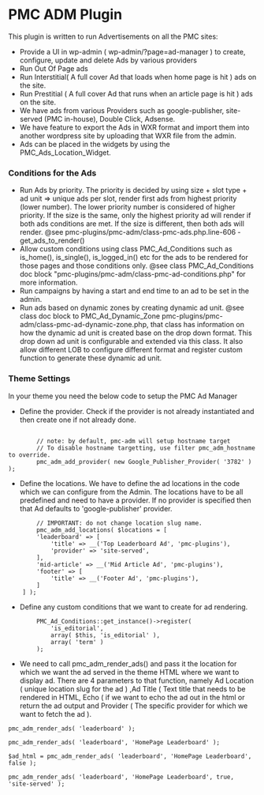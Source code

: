 # PMC ADM Plugin #
This plugin is written to run Advertisements on all the PMC sites:

- Provide a UI in wp-admin ( wp-admin/?page=ad-manager ) to create, configure, update and delete Ads by various providers
- Run Out Of Page ads
- Run Interstitial( A full cover Ad that loads when home page is hit )  ads on the site. 
- Run Prestitial ( A full cover Ad that runs when an article page is hit ) ads on the site.
- We have ads from various Providers such as google-publisher, site-served (PMC in-house), Double Click, Adsense.
- We have feature to export the Ads in WXR format and import them into another wordpress site by uploading that WXR file from the admin.
- Ads can be placed in the widgets by using the PMC_Ads_Location_Widget.

### Conditions for the Ads ###

- Run Ads by priority. The priority is decided by using size + slot type + ad unit  => unique ads per slot, render first ads from highest priority (lower number). The lower priority number is considered of higher priority. If the size is the same, only the highest priority ad will render if both ads conditions are met. If the size is different, then both ads will render. @see pmc-plugins/pmc-adm/class-pmc-ads.php.line-606 - get_ads_to_render() 
- Allow custom conditions using class PMC_Ad_Conditions such as is_home(), is_single(), is_logged_in() etc for the ads to be rendered for those pages and those conditions only. @see class PMC_Ad_Conditions doc block "pmc-plugins/pmc-adm/class-pmc-ad-conditions.php" for more information.
- Run campaigns by having a start and end time to an ad to be set in the admin.
- Run ads based on dynamic zones by creating dynamic ad unit. @see class doc block to PMC_Ad_Dynamic_Zone pmc-plugins/pmc-adm/class-pmc-ad-dynamic-zone.php, that class has information on how the dynamic ad unit is created base on the drop down format. This drop down ad unit is configurable and extended via this class. It also allow different LOB to configure different format and register custom function to generate these dynamic ad unit.


### Theme Settings ###

In your theme you need the below code to setup the PMC Ad Manager

- Define the provider. Check if the provider is not already instantiated and then create one if not already done.

```
		
		// note: by default, pmc-adm will setup hostname target
		// To disable hostname targetting, use filter pmc_adm_hostname to override.
		pmc_adm_add_provider( new Google_Publisher_Provider( '3782' ) );
```
- Define the locations. We have to define the ad locations in the code which we can configure from the Admin. The locations have to be all predefined and need to have a provider. If no provider is specified then that Ad defaults to 'google-publisher' provider.

```
		// IMPORTANT: do not change location slug name.
		pmc_adm_add_locations( $locations = [
		'leaderboard' => [
			'title' => __('Top Leaderboard Ad', 'pmc-plugins'),
			'provider' => 'site-served', 
		],
		'mid-article' => __('Mid Article Ad', 'pmc-plugins'),
		'footer' => [
			'title' => __('Footer Ad', 'pmc-plugins'),
		]
	] );
```
- Define any custom conditions that we want to create for ad rendering.

```
		PMC_Ad_Conditions::get_instance()->register(
			'is_editorial',
			array( $this, 'is_editorial' ),
			array( 'term' )
		);
```

- We need to call pmc_adm_render_ads() and pass it the location for which we want the ad served in the theme HTML where we want to display ad. There are 4 parameters to that function, namely Ad Location ( unique location slug for the ad ) ,Ad Title ( Text title that needs to be rendered in HTML, Echo ( if we want to echo the ad out in the html or return the ad output and Provider ( The specific provider for which we want to fetch the ad ).

```
pmc_adm_render_ads( 'leaderboard' ); 

pmc_adm_render_ads( 'leaderboard', 'HomePage Leaderboard' );

$ad_html = pmc_adm_render_ads( 'leaderboard', 'HomePage Leaderboard', false );

pmc_adm_render_ads( 'leaderboard', 'HomePage Leaderboard', true, 'site-served' );

```
